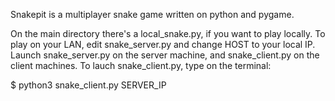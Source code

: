 Snakepit is a multiplayer snake game written on python and pygame.

On the main directory there's a local_snake.py, if you want to play locally.
To play on your LAN, edit snake_server.py and change HOST to your local IP.
Launch snake_server.py on the server machine, and snake_client.py on the client machines.
To lauch snake_client.py, type on the terminal:

$ python3 snake_client.py SERVER_IP
